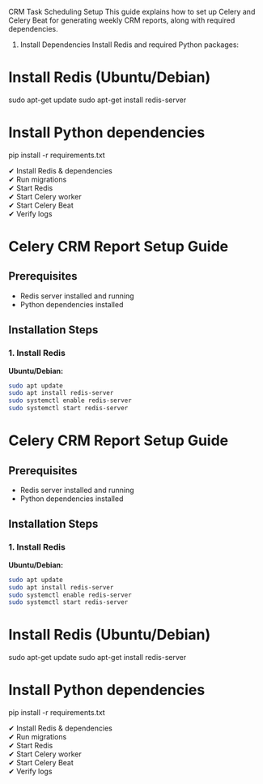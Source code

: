 CRM Task Scheduling Setup
This guide explains how to set up Celery and Celery Beat for generating weekly CRM reports, along with required dependencies.

1. Install Dependencies
Install Redis and required Python packages:

# Install Redis (Ubuntu/Debian)
sudo apt-get update
sudo apt-get install redis-server

# Install Python dependencies
pip install -r requirements.txt

✔ Install Redis & dependencies  
✔ Run migrations  
✔ Start Redis  
✔ Start Celery worker  
✔ Start Celery Beat  
✔ Verify logs

# Celery CRM Report Setup Guide

## Prerequisites

- Redis server installed and running
- Python dependencies installed

## Installation Steps

### 1. Install Redis

**Ubuntu/Debian:**

```bash
sudo apt update
sudo apt install redis-server
sudo systemctl enable redis-server
sudo systemctl start redis-server
```

# Celery CRM Report Setup Guide

## Prerequisites

- Redis server installed and running
- Python dependencies installed

## Installation Steps

### 1. Install Redis

**Ubuntu/Debian:**

```bash
sudo apt update
sudo apt install redis-server
sudo systemctl enable redis-server
sudo systemctl start redis-server
```

# Install Redis (Ubuntu/Debian)

sudo apt-get update
sudo apt-get install redis-server

# Install Python dependencies

pip install -r requirements.txt

✔ Install Redis & dependencies  
✔ Run migrations  
✔ Start Redis  
✔ Start Celery worker  
✔ Start Celery Beat  
✔ Verify logs

